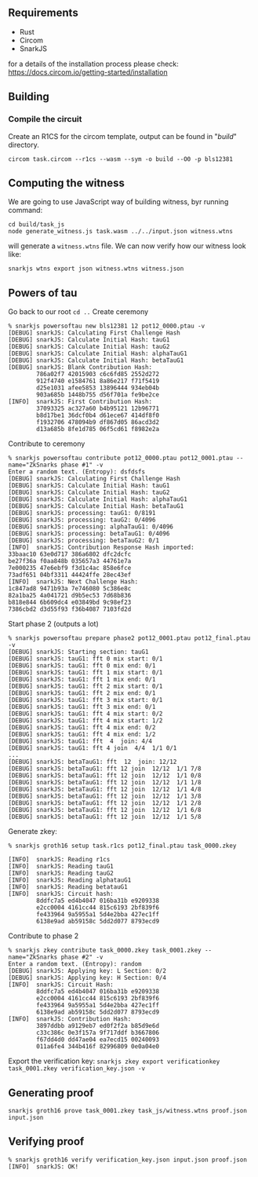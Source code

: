 ## Requirements
* Rust
* Circom
* SnarkJS

for a details of the installation process please check: https://docs.circom.io/getting-started/installation

## Building

### Compile the circuit
Create an R1CS for the circom template, output can be found in "*build*" directory.
```
circom task.circom --r1cs --wasm --sym -o build --O0 -p bls12381
```

## Computing the witness
We are going to use JavaScript way of building witness, byr running command:
```
cd build/task_js
node generate_witness.js task.wasm ../../input.json witness.wtns
```
will generate a `witness.wtns` file. We can now verify how our witness look like:

```
snarkjs wtns export json witness.wtns witness.json
```

## Powers of tau
Go back to our root
`cd ..`
Create ceremony
```
% snarkjs powersoftau new bls12381 12 pot12_0000.ptau -v
[DEBUG] snarkJS: Calculating First Challenge Hash
[DEBUG] snarkJS: Calculate Initial Hash: tauG1
[DEBUG] snarkJS: Calculate Initial Hash: tauG2
[DEBUG] snarkJS: Calculate Initial Hash: alphaTauG1
[DEBUG] snarkJS: Calculate Initial Hash: betaTauG1
[DEBUG] snarkJS: Blank Contribution Hash:
		786a02f7 42015903 c6c6fd85 2552d272
		912f4740 e1584761 8a86e217 f71f5419
		d25e1031 afee5853 13896444 934eb04b
		903a685b 1448b755 d56f701a fe9be2ce
[INFO]  snarkJS: First Contribution Hash:
		37093325 ac327a60 b4b95121 12b96771
		b8d17be1 36dcf0b4 d61ece67 414df8f0
		f1932706 478094b9 df867d05 86acd3d2
		d13a685b 8fe1d785 06f5cd61 f8982e2a
```
Contribute to ceremony
```
% snarkjs powersoftau contribute pot12_0000.ptau pot12_0001.ptau --name="ZkSnarks phase #1" -v
Enter a random text. (Entropy): dsfdsfs
[DEBUG] snarkJS: Calculating First Challenge Hash
[DEBUG] snarkJS: Calculate Initial Hash: tauG1
[DEBUG] snarkJS: Calculate Initial Hash: tauG2
[DEBUG] snarkJS: Calculate Initial Hash: alphaTauG1
[DEBUG] snarkJS: Calculate Initial Hash: betaTauG1
[DEBUG] snarkJS: processing: tauG1: 0/8191
[DEBUG] snarkJS: processing: tauG2: 0/4096
[DEBUG] snarkJS: processing: alphaTauG1: 0/4096
[DEBUG] snarkJS: processing: betaTauG1: 0/4096
[DEBUG] snarkJS: processing: betaTauG2: 0/1
[INFO]  snarkJS: Contribution Response Hash imported:
33baac10 63e0d717 386a6802 dfc2dcfc
be27f36a f0aa848b 035657a3 44761e7a
7e000235 47e6ebf9 f3d1c4ac 858e6fce
73adf651 04bf3311 44424ffe 28ec43ef
[INFO]  snarkJS: Next Challenge Hash:
1c847ad8 9471b93a 7e746080 5c386e8c
82a1ba25 4a041721 d9b5ec53 7d68b836
b818e844 6b609dc4 e03849bd 9c98ef23
7386cbd2 d3d55f93 f36b4087 7103fd2d
```


Start phase 2 (outputs a lot)
```
% snarkjs powersoftau prepare phase2 pot12_0001.ptau pot12_final.ptau -v
[DEBUG] snarkJS: Starting section: tauG1
[DEBUG] snarkJS: tauG1: fft 0 mix start: 0/1
[DEBUG] snarkJS: tauG1: fft 0 mix end: 0/1
[DEBUG] snarkJS: tauG1: fft 1 mix start: 0/1
[DEBUG] snarkJS: tauG1: fft 1 mix end: 0/1
[DEBUG] snarkJS: tauG1: fft 2 mix start: 0/1
[DEBUG] snarkJS: tauG1: fft 2 mix end: 0/1
[DEBUG] snarkJS: tauG1: fft 3 mix start: 0/1
[DEBUG] snarkJS: tauG1: fft 3 mix end: 0/1
[DEBUG] snarkJS: tauG1: fft 4 mix start: 0/2
[DEBUG] snarkJS: tauG1: fft 4 mix start: 1/2
[DEBUG] snarkJS: tauG1: fft 4 mix end: 0/2
[DEBUG] snarkJS: tauG1: fft 4 mix end: 1/2
[DEBUG] snarkJS: tauG1: fft  4  join: 4/4
[DEBUG] snarkJS: tauG1: fft 4 join  4/4  1/1 0/1
...
[DEBUG] snarkJS: betaTauG1: fft  12  join: 12/12
[DEBUG] snarkJS: betaTauG1: fft 12 join  12/12  1/1 7/8
[DEBUG] snarkJS: betaTauG1: fft 12 join  12/12  1/1 0/8
[DEBUG] snarkJS: betaTauG1: fft 12 join  12/12  1/1 1/8
[DEBUG] snarkJS: betaTauG1: fft 12 join  12/12  1/1 4/8
[DEBUG] snarkJS: betaTauG1: fft 12 join  12/12  1/1 3/8
[DEBUG] snarkJS: betaTauG1: fft 12 join  12/12  1/1 2/8
[DEBUG] snarkJS: betaTauG1: fft 12 join  12/12  1/1 6/8
[DEBUG] snarkJS: betaTauG1: fft 12 join  12/12  1/1 5/8
```

Generate zkey:
```
% snarkjs groth16 setup task.r1cs pot12_final.ptau task_0000.zkey

[INFO]  snarkJS: Reading r1cs
[INFO]  snarkJS: Reading tauG1
[INFO]  snarkJS: Reading tauG2
[INFO]  snarkJS: Reading alphatauG1
[INFO]  snarkJS: Reading betatauG1
[INFO]  snarkJS: Circuit hash:
		8ddfc7a5 ed4b4047 016ba31b e9209338
		e2cc0004 4161cc44 815c6193 2bf839f6
		fe433964 9a5955a1 5d4e2bba 427ec1ff
		6138e9ad ab59158c 5dd2d077 8793ecd9
```

Contribute to phase 2
```
% snarkjs zkey contribute task_0000.zkey task_0001.zkey --name="ZkSnarks phase #2" -v
Enter a random text. (Entropy): random
[DEBUG] snarkJS: Applying key: L Section: 0/2
[DEBUG] snarkJS: Applying key: H Section: 0/4
[INFO]  snarkJS: Circuit Hash:
		8ddfc7a5 ed4b4047 016ba31b e9209338
		e2cc0004 4161cc44 815c6193 2bf839f6
		fe433964 9a5955a1 5d4e2bba 427ec1ff
		6138e9ad ab59158c 5dd2d077 8793ecd9
[INFO]  snarkJS: Contribution Hash:
		3897ddbb a9129eb7 ed0f2f2a b85d9e6d
		c33c386c 0e3f157a 9f717ddf b3667806
		f67dd4d0 dd47ae04 ea7ecd15 00240093
		011a6fe4 344b416f 82996809 0e0a04e0
```

Export the verification key:
`snarkjs zkey export verificationkey task_0001.zkey verification_key.json -v`


## Generating proof
`snarkjs groth16 prove task_0001.zkey task_js/witness.wtns proof.json input.json`

## Verifying proof
```
% snarkjs groth16 verify verification_key.json input.json proof.json
[INFO]  snarkJS: OK!
```
